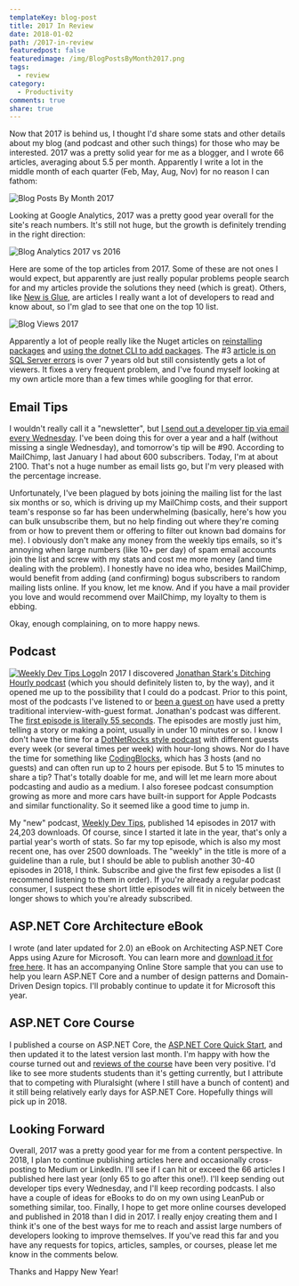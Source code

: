 ```yaml
---
templateKey: blog-post
title: 2017 In Review
date: 2018-01-02
path: /2017-in-review
featuredpost: false
featuredimage: /img/BlogPostsByMonth2017.png
tags:
  - review
category:
  - Productivity
comments: true
share: true
---
```


Now that 2017 is behind us, I thought I'd share some stats and other details about my blog (and podcast and other such things) for those who may be interested. 2017 was a pretty solid year for me as a blogger, and I wrote 66 articles, averaging about 5.5 per month. Apparently I write a lot in the middle month of each quarter (Feb, May, Aug, Nov) for no reason I can fathom:

![Blog Posts By Month 2017](/img/BlogPostsByMonth2017.png)

Looking at Google Analytics, 2017 was a pretty good year overall for the site's reach numbers. It's still not huge, but the growth is definitely trending in the right direction:

![Blog Analytics 2017 vs 2016](/img/Blog2017vs2016.png)

Here are some of the top articles from 2017. Some of these are not ones I would expect, but apparently are just really popular problems people search for and my articles provide the solutions they need (which is great). Others, like [New is Glue](/new-is-glue), are articles I really want a lot of developers to read and know about, so I'm glad to see that one on the top 10 list.

![Blog Views 2017](/img/BlogViews2017.png)

Apparently a lot of people really like the Nuget articles on [reinstalling packages](/force-nuget-to-reinstall-packages-without-updating) and [using the dotnet CLI to add packages](/how-to-add-a-nuget-package-using-dotnet-add). The #3 [article is on SQL Server errors](/sql-server-error-user-group-or-role-already-exists-in-the-current-database) is over 7 years old but still consistently gets a lot of viewers. It fixes a very frequent problem, and I've found myself looking at my own article more than a few times while googling for that error.

## Email Tips

I wouldn't really call it a "newsletter", but [I send out a developer tip via email every Wednesday](/tips). I've been doing this for over a year and a half (without missing a single Wednesday), and tomorrow's tip will be #90. According to MailChimp, last January I had about 600 subscribers. Today, I'm at about 2100. That's not a huge number as email lists go, but I'm very pleased with the percentage increase.

Unfortunately, I've been plagued by bots joining the mailing list for the last six months or so, which is driving up my MailChimp costs, and their support team's response so far has been underwhelming (basically, here's how you can bulk unsubscribe them, but no help finding out where they're coming from or how to prevent them or offering to filter out known bad domains for me). I obviously don't make any money from the weekly tips emails, so it's annoying when large numbers (like 10+ per day) of spam email accounts join the list and screw with my stats and cost me more money (and time dealing with the problem). I honestly have no idea who, besides MailChimp, would benefit from adding (and confirming) bogus subscribers to random mailing lists online. If you know, let me know. And if you have a mail provider you love and would recommend over MailChimp, my loyalty to them is ebbing.

Okay, enough complaining, on to more happy news.

## Podcast

[![Weekly Dev Tips Logo](/img/WeeklyDevTips_600x591-300x296.png)](http://weeklydevtips.com)In 2017 I discovered [Jonathan Stark's Ditching Hourly podcast](https://www.ditchinghourly.com/) (which you should definitely listen to, by the way), and it opened me up to the possibility that I could do a podcast. Prior to this point, most of the podcasts I've listened to or [been a guest on](/interviews) have used a pretty traditional interview-with-guest format. Jonathan's podcast was different. The [first episode is literally 55 seconds](https://www.ditchinghourly.com/3fa4b9da). The episodes are mostly just him, telling a story or making a point, usually in under 10 minutes or so. I know I don't have the time for a [DotNetRocks style podcast](https://dotnetrocks.com/) with different guests every week (or several times per week) with hour-long shows. Nor do I have the time for something like [CodingBlocks](https://www.codingblocks.net/), which has 3 hosts (and no guests) and can often run up to 2 hours per episode. But 5 to 15 minutes to share a tip? That's totally doable for me, and will let me learn more about podcasting and audio as a medium. I also foresee podcast consumption growing as more and more cars have built-in support for Apple Podcasts and similar functionality. So it seemed like a good time to jump in.

My "new" podcast, [Weekly Dev Tips](http://www.weeklydevtips.com/), published 14 episodes in 2017 with 24,203 downloads. Of course, since I started it late in the year, that's only a partial year's worth of stats. So far my top episode, which is also my most recent one, has over 2500 downloads. The "weekly" in the title is more of a guideline than a rule, but I should be able to publish another 30-40 episodes in 2018, I think. Subscribe and give the first few episodes a list (I recommend listening to them in order). If you're already a regular podcast consumer, I suspect these short little episodes will fit in nicely between the longer shows to which you're already subscribed.

## ASP.NET Core Architecture eBook

I wrote (and later updated for 2.0) an eBook on Architecting ASP.NET Core Apps using Azure for Microsoft. You can learn more and [download it for free here](https://ardalis.com/architecture-ebook). It has an accompanying Online Store sample that you can use to help you learn ASP.NET Core and a number of design patterns and Domain-Driven Design topics. I'll probably continue to update it for Microsoft this year.

## ASP.NET Core Course

I published a course on ASP.NET Core, the [ASP.NET Core Quick Start](http://aspnetcorequickstart.com/), and then updated it to the latest version last month. I'm happy with how the course turned out and [reviews of the course](https://www.codingblocks.net/programming/asp-net-core-quick-start/) have been very positive. I'd like to see more students students than it's getting currently, but I attribute that to competing with Pluralsight (where I still have a bunch of content) and it still being relatively early days for ASP.NET Core. Hopefully things will pick up in 2018.

## Looking Forward

Overall, 2017 was a pretty good year for me from a content perspective. In 2018, I plan to continue publishing articles here and occasionally cross-posting to Medium or LinkedIn. I'll see if I can hit or exceed the 66 articles I published here last year (only 65 to go after this one!). I'll keep sending out developer tips every Wednesday, and I'll keep recording podcasts. I also have a couple of ideas for eBooks to do on my own using LeanPub or something similar, too. Finally, I hope to get more online courses developed and published in 2018 than I did in 2017. I really enjoy creating them and I think it's one of the best ways for me to reach and assist large numbers of developers looking to improve themselves. If you've read this far and you have any requests for topics, articles, samples, or courses, please let me know in the comments below.

Thanks and Happy New Year!
